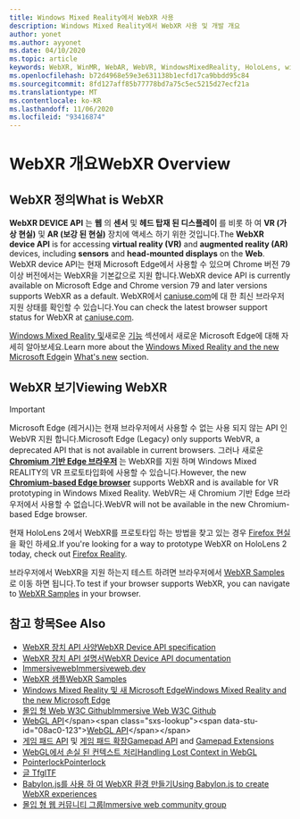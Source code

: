 ```yaml
---
title: Windows Mixed Reality에서 WebXR 사용
description: Windows Mixed Reality에서 WebXR 사용 및 개발 개요
author: yonet
ms.author: ayyonet
ms.date: 04/10/2020
ms.topic: article
keywords: WebXR, WinMR, WebAR, WebVR, WindowsMixedReality, HoloLens, windows mixed reality, 웹 vr, 웹 xr, 웹 mr, 웹 ar, 360, 360 비디오, 360 비디오, 360 photo, 360 사진, 360 콘텐츠, 몰입 형 웹, immersiveweb, IW
ms.openlocfilehash: b72d4968e59e3e631138b1ecfd17ca9bbdd95c84
ms.sourcegitcommit: 8fd127aff85b77778bd7a75c5ec5215d27ecf21a
ms.translationtype: MT
ms.contentlocale: ko-KR
ms.lasthandoff: 11/06/2020
ms.locfileid: "93416874"
---
```

# <a name="webxr-overview"></a><span data-ttu-id="08ac0-104">WebXR 개요</span><span class="sxs-lookup"><span data-stu-id="08ac0-104">WebXR Overview</span></span>

## <a name="what-is-webxr"></a><span data-ttu-id="08ac0-105">WebXR 정의</span><span class="sxs-lookup"><span data-stu-id="08ac0-105">What is WebXR</span></span>

<span data-ttu-id="08ac0-106">**WebXR DEVICE API** 는 **웹** 의 **센서** 및 **헤드 탑재 된 디스플레이** 를 비롯 하 여 **VR (가상 현실)** 및 **AR (보강 된 현실)** 장치에 액세스 하기 위한 것입니다.</span><span class="sxs-lookup"><span data-stu-id="08ac0-106">The **WebXR device API** is for accessing **virtual reality (VR)** and **augmented reality (AR)** devices, including **sensors** and **head-mounted displays** on the **Web**.</span></span> <span data-ttu-id="08ac0-107">WebXR device API는 현재 Microsoft Edge에서 사용할 수 있으며 Chrome 버전 79 이상 버전에서는 WebXR을 기본값으로 지원 합니다.</span><span class="sxs-lookup"><span data-stu-id="08ac0-107">WebXR device API is currently available on Microsoft Edge and Chrome version 79 and later versions supports WebXR as a default.</span></span> <span data-ttu-id="08ac0-108">WebXR에서 [caniuse.com](https://caniuse.com/#search=webxr)에 대 한 최신 브라우저 지원 상태를 확인할 수 있습니다.</span><span class="sxs-lookup"><span data-stu-id="08ac0-108">You can check the latest browser support status for WebXR at [caniuse.com](https://caniuse.com/#search=webxr).</span></span>

<span data-ttu-id="08ac0-109">[Windows Mixed Reality 및](https://docs.microsoft.com/windows/mixed-reality/new-microsoft-edge#introducing-the-new-microsoft-edge)새로운 [기능](https://docs.microsoft.com/windows/mixed-reality/mrtk-porting-guide) 섹션에서 새로운 Microsoft Edge에 대해 자세히 알아보세요.</span><span class="sxs-lookup"><span data-stu-id="08ac0-109">Learn more about the [Windows Mixed Reality and the new Microsoft Edge](https://docs.microsoft.com/windows/mixed-reality/new-microsoft-edge#introducing-the-new-microsoft-edge)in [What's new](https://docs.microsoft.com/windows/mixed-reality/mrtk-porting-guide) section.</span></span>

## <a name="viewing-webxr"></a><span data-ttu-id="08ac0-110">WebXR 보기</span><span class="sxs-lookup"><span data-stu-id="08ac0-110">Viewing WebXR</span></span>

> [!IMPORTANT]
> <span data-ttu-id="08ac0-111">Microsoft Edge (레거시)는 현재 브라우저에서 사용할 수 없는 사용 되지 않는 API 인 WebVR 지원 합니다.</span><span class="sxs-lookup"><span data-stu-id="08ac0-111">Microsoft Edge (Legacy) only supports WebVR, a deprecated API that is not available in current browsers.</span></span> <span data-ttu-id="08ac0-112">그러나 새로운 **[Chromium 기반 Edge 브라우저](../../whats-new/new-microsoft-edge.md)** 는 WebXR를 지원 하며 Windows Mixed REALITY의 VR 프로토타입화에 사용할 수 있습니다.</span><span class="sxs-lookup"><span data-stu-id="08ac0-112">However, the new **[Chromium-based Edge browser](../../whats-new/new-microsoft-edge.md)** supports WebXR and is available for VR prototyping in Windows Mixed Reality.</span></span> <span data-ttu-id="08ac0-113">WebVR는 새 Chromium 기반 Edge 브라우저에서 사용할 수 없습니다.</span><span class="sxs-lookup"><span data-stu-id="08ac0-113">WebVR will not be available in the new Chromium-based Edge browser.</span></span>
> 
> <span data-ttu-id="08ac0-114">현재 HoloLens 2에서 WebXR를 프로토타입 하는 방법을 찾고 있는 경우 [Firefox 현실](https://mixedreality.mozilla.org/firefox-reality/)을 확인 하세요.</span><span class="sxs-lookup"><span data-stu-id="08ac0-114">If you're looking for a way to prototype WebXR on HoloLens 2 today, check out [Firefox Reality](https://mixedreality.mozilla.org/firefox-reality/).</span></span>

<span data-ttu-id="08ac0-115">브라우저에서 WebXR을 지원 하는지 테스트 하려면 브라우저에서 [WebXR Samples](https://immersive-web.github.io/webxr-samples/) 로 이동 하면 됩니다.</span><span class="sxs-lookup"><span data-stu-id="08ac0-115">To test if your browser supports WebXR, you can navigate to [WebXR Samples](https://immersive-web.github.io/webxr-samples/) in your browser.</span></span>

## <a name="see-also"></a><span data-ttu-id="08ac0-116">참고 항목</span><span class="sxs-lookup"><span data-stu-id="08ac0-116">See Also</span></span>

* [<span data-ttu-id="08ac0-117">WebXR 장치 API 사양</span><span class="sxs-lookup"><span data-stu-id="08ac0-117">WebXR Device API specification</span></span>](https://immersive-web.github.io/webxr/)
* [<span data-ttu-id="08ac0-118">WebXR 장치 API 설명서</span><span class="sxs-lookup"><span data-stu-id="08ac0-118">WebXR Device API documentation</span></span>](https://developer.mozilla.org/en-US/docs/Web/API/WebXR_Device_API)
* [<span data-ttu-id="08ac0-119">Immersiveweb</span><span class="sxs-lookup"><span data-stu-id="08ac0-119">Immersiveweb.dev</span></span>](https://immersiveweb.dev/)
* [<span data-ttu-id="08ac0-120">WebXR 샘플</span><span class="sxs-lookup"><span data-stu-id="08ac0-120">WebXR Samples</span></span>](https://immersive-web.github.io/webxr-samples/)
* [<span data-ttu-id="08ac0-121">Windows Mixed Reality 및 새 Microsoft Edge</span><span class="sxs-lookup"><span data-stu-id="08ac0-121">Windows Mixed Reality and the new Microsoft Edge</span></span>](https://docs.microsoft.com/windows/mixed-reality/new-microsoft-edge#introducing-the-new-microsoft-edge)
* [<span data-ttu-id="08ac0-122">몰입 형 Web W3C Github</span><span class="sxs-lookup"><span data-stu-id="08ac0-122">Immersive Web W3C Github</span></span>](https://github.com/immersive-web)
* <span data-ttu-id="08ac0-123">[WebGL API](https://msdn.microsoft.com/library/bg182648(v=vs.85).aspx)</span><span class="sxs-lookup"><span data-stu-id="08ac0-123">[WebGL API](https://msdn.microsoft.com/library/bg182648(v=vs.85).aspx)</span></span>
* <span data-ttu-id="08ac0-124">[게임 패드 API](https://msdn.microsoft.com/library/dn743630(v=vs.85).aspx) 및 [게임 패드 확장](https://w3c.github.io/gamepad/extensions.html)</span><span class="sxs-lookup"><span data-stu-id="08ac0-124">[Gamepad API](https://msdn.microsoft.com/library/dn743630(v=vs.85).aspx) and [Gamepad Extensions](https://w3c.github.io/gamepad/extensions.html)</span></span>
* [<span data-ttu-id="08ac0-125">WebGL에서 손실 된 컨텍스트 처리</span><span class="sxs-lookup"><span data-stu-id="08ac0-125">Handling Lost Context in WebGL</span></span>](https://www.khronos.org/webgl/wiki/HandlingContextLost)
* [<span data-ttu-id="08ac0-126">Pointerlock</span><span class="sxs-lookup"><span data-stu-id="08ac0-126">Pointerlock</span></span>](https://www.w3.org/TR/pointerlock/)
* [<span data-ttu-id="08ac0-127">글 Tf</span><span class="sxs-lookup"><span data-stu-id="08ac0-127">glTF</span></span>](https://www.khronos.org/gltf)
* [<span data-ttu-id="08ac0-128">Babylon.js를 사용 하 여 WebXR 환경 만들기</span><span class="sxs-lookup"><span data-stu-id="08ac0-128">Using Babylon.js to create WebXR experiences</span></span>](https://doc.babylonjs.com/how_to/introduction_to_webxr)
* [<span data-ttu-id="08ac0-129">몰입 형 웹 커뮤니티 그룹</span><span class="sxs-lookup"><span data-stu-id="08ac0-129">Immersive web community group</span></span>](https://www.w3.org/community/immersive-web/)
